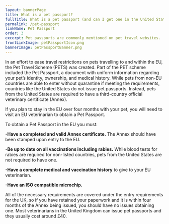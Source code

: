 ```yaml
---
layout: bannerPage
title: What is a pet passport?
fullTitle: What is a pet passport (and can I get one in the United States)?
permalink: /pet-passport
linkName: Pet Passport
order: 3
excerpt: Pet passports are commonly mentioned on pet travel websites.  This article explains what a pet passport is and where you can find one
frontLinkImage: petPassportIcon.png
bannerImage: petPassportBanner.png
---
```


In an effort to ease travel restrictions on pets travelling to and within the EU, the Pet Travel Scheme (PETS) was created.  Part of the PET scheme included the Pet Passport, a document with uniform information regarding your pet’s identity, ownership, and medical history.  While pets from non-EU countries are able to enter without quarantine if meeting the requirements, countries like the United States do not issue pet passports.  Instead, pets from the United States are required to have a third-country official veterinary certificate (Annex).  

If you plan to stay in the EU over four months with your pet, you will need to visit an EU veterinarian to obtain a Pet Passport.  

To obtain a Pet Passport in the EU you must:  

<b>-Have a completed and valid Annex certificate.</b>  The Annex should have been stamped upon entry to the EU.

<b>-Be up to date on all vaccinations including rabies.</b>  While blood tests for rabies are required for non-listed countries, pets from the United States are not required to have one.

<b>-Have a complete medical and vaccination history</b> to give to your EU veterinarian.

<b>-Have an ISO compatible microchip.</b>

All of the necessary requirements are covered under the entry requirements for the UK, so if you have retained your paperwork and it is within four months of the Annex being issued, you should have no issues obtaining one.  Most veterinarians in the United Kingdom can issue pet passports and they usually cost around £40.  

